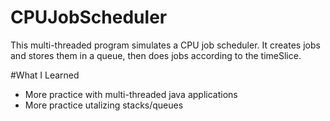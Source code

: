 # CPUJobScheduler
This multi-threaded program simulates a CPU job scheduler. It creates jobs and stores them in a queue, then does jobs according to the timeSlice.

#What I Learned

* More practice with multi-threaded java applications
* More practice utalizing stacks/queues
